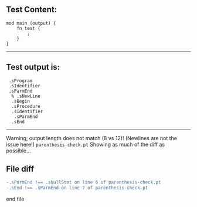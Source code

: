 
Test Content: 
-------------------------
```
mod main (output) {
    fn test {
        ;
    }
}
```
------------------------
Test output is: 
-------------------------
```
 .sProgram
 .sIdentifier
 .sParmEnd
  % .sNewLine
  .sBegin
  .sProcedure
  .sIdentifier
   .sParmEnd
  .sEnd

```
------------------------
Warning, output length does not match (8 vs 12)!  (Newlines are not the issue here!) `parenthesis-check.pt`
Showing as much of the diff as possible...

File diff
-------------------------
```diff
-.sParmEnd !== .sNullStmt on line 6 of parenthesis-check.pt
-.sEnd !== .sParmEnd on line 7 of parenthesis-check.pt

```
end file
